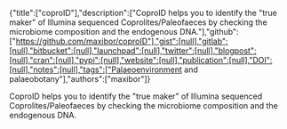 {"title":["coproID"],"description":["CoproID helps you to identify the \"true maker\" of Illumina sequenced Coprolites/Paleofaeces by checking the microbiome composition and the endogenous DNA."],"github":["https://github.com/maxibor/coproID"],"gist":[null],"gitlab":[null],"bitbucket":[null],"launchpad":[null],"twitter":[null],"blogpost":[null],"cran":[null],"pypi":[null],"website":[null],"publication":[null],"DOI":[null],"notes":[null],"tags":["Palaeoenvironment and palaeobotany"],"authors":["maxibor"]}

CoproID helps you to identify the "true maker" of Illumina sequenced Coprolites/Paleofaeces by checking the microbiome composition and the endogenous DNA.